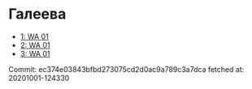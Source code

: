 # Галеева
- [1: WA 01](1.md)
- [2: WA 01](2.md)
- [3: WA 01](3.md)

Commit: ec374e03843bfbd273075cd2d0ac9a789c3a7dca
 fetched at: 20201001-124330
